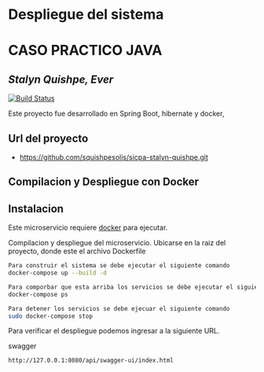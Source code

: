 # Despliegue del sistema

# CASO PRACTICO JAVA
## _Stalyn Quishpe, Ever_



[![Build Status](https://travis-ci.org/joemccann/dillinger.svg?branch=master)](https://github.com/squishpesolis/sicpa-stalyn-quishpe.git)

Este proyecto fue desarrollado en Spring Boot, hibernate y docker,

## Url del proyecto
- https://github.com/squishpesolis/sicpa-stalyn-quishpe.git

## Compilacion y Despliegue con Docker


## Instalacion

Este microservicio requiere [docker](https://www.docker.com/products/docker-desktop/)  para ejecutar.

Compilacion y despliegue del microservicio.
Ubicarse en la raiz del proyecto, donde este el archivo Dockerfile
```sh
Para construir el sistema se debe ejecutar el siguiente comando
docker-compose up --build -d

Para comporbar que esta arriba los servicios se debe ejecutar el siguiente comando;
docker-compose ps

Para detener los servicios se debe ejecuar el siguiente comando
sudo docker-compose stop
```

Para verificar el despliegue podemos ingresar a la siguiente URL.

swagger

```sh
http://127.0.0.1:8080/api/swagger-ui/index.html
```







